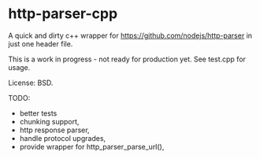 # http-parser-cpp
A quick and dirty c++ wrapper for https://github.com/nodejs/http-parser in just one header file.

This is a work in progress - not ready for production yet. See test.cpp for usage.

License: BSD.

TODO:
* better tests
* chunking support,
* http response parser,
* handle protocol upgrades,
* provide wrapper for http_parser_parse_url(),
